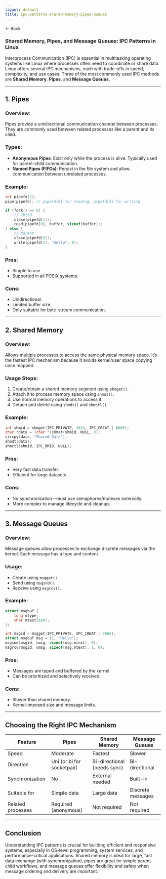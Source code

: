```yaml
---
layout: default
title: ipc-patterns-shared-memory-pipes-queues
---
```


<a href="https://anish7600.github.io/technical-writeups" style="text-decoration: none;">← Back</a>


### Shared Memory, Pipes, and Message Queues: IPC Patterns in Linux

Interprocess Communication (IPC) is essential in multitasking operating systems like Linux where processes often need to coordinate or share data. Linux offers several IPC mechanisms, each with trade-offs in speed, complexity, and use cases. Three of the most commonly used IPC methods are **Shared Memory**, **Pipes**, and **Message Queues**.

---

## 1. **Pipes**

### Overview:

Pipes provide a unidirectional communication channel between processes. They are commonly used between related processes like a parent and its child.

### Types:

* **Anonymous Pipes**: Exist only while the process is alive. Typically used for parent-child communication.
* **Named Pipes (FIFOs)**: Persist in the file system and allow communication between unrelated processes.

### Example:

```c
int pipefd[2];
pipe(pipefd); // pipefd[0] for reading, pipefd[1] for writing

if (fork() == 0) {
    // Child
    close(pipefd[1]);
    read(pipefd[0], buffer, sizeof(buffer));
} else {
    // Parent
    close(pipefd[0]);
    write(pipefd[1], "hello", 5);
}
```

### Pros:

* Simple to use.
* Supported in all POSIX systems.

### Cons:

* Unidirectional.
* Limited buffer size.
* Only suitable for byte-stream communication.

---

## 2. **Shared Memory**

### Overview:

Allows multiple processes to access the same physical memory space. It’s the fastest IPC mechanism because it avoids kernel/user space copying once mapped.

### Usage Steps:

1. Create/obtain a shared memory segment using `shmget()`.
2. Attach it to process memory space using `shmat()`.
3. Use normal memory operations to access it.
4. Detach and delete using `shmdt()` and `shmctl()`.

### Example:

```c
int shmid = shmget(IPC_PRIVATE, 1024, IPC_CREAT | 0666);
char *data = (char *)shmat(shmid, NULL, 0);
strcpy(data, "Shared Data");
shmdt(data);
shmctl(shmid, IPC_RMID, NULL);
```

### Pros:

* Very fast data transfer.
* Efficient for large datasets.

### Cons:

* No synchronization—must use semaphores/mutexes externally.
* More complex to manage lifecycle and cleanup.

---

## 3. **Message Queues**

### Overview:

Message queues allow processes to exchange discrete messages via the kernel. Each message has a type and content.

### Usage:

* Create using `msgget()`.
* Send using `msgsnd()`.
* Receive using `msgrcv()`.

### Example:

```c
struct msgbuf {
    long mtype;
    char mtext[100];
};

int msgid = msgget(IPC_PRIVATE, IPC_CREAT | 0666);
struct msgbuf msg = {1, "Hello"};
msgsnd(msgid, &msg, sizeof(msg.mtext), 0);
msgrcv(msgid, &msg, sizeof(msg.mtext), 1, 0);
```

### Pros:

* Messages are typed and buffered by the kernel.
* Can be prioritized and selectively received.

### Cons:

* Slower than shared memory.
* Kernel-imposed size and message limits.

---

## Choosing the Right IPC Mechanism

| Feature           | Pipes                      | Shared Memory               | Message Queues    |
| ----------------- | -------------------------- | --------------------------- | ----------------- |
| Speed             | Moderate                   | Fastest                     | Slower            |
| Direction         | Uni (or bi for socketpair) | Bi-directional (needs sync) | Bi-directional    |
| Synchronization   | No                         | External needed             | Built-in          |
| Suitable for      | Simple data                | Large data                  | Discrete messages |
| Related processes | Required (anonymous)       | Not required                | Not required      |

---

## Conclusion

Understanding IPC patterns is crucial for building efficient and responsive systems, especially in OS-level programming, system services, and performance-critical applications. Shared memory is ideal for large, fast data exchange (with synchronization), pipes are great for simple parent-child workflows, and message queues offer flexibility and safety when message ordering and delivery are important.
